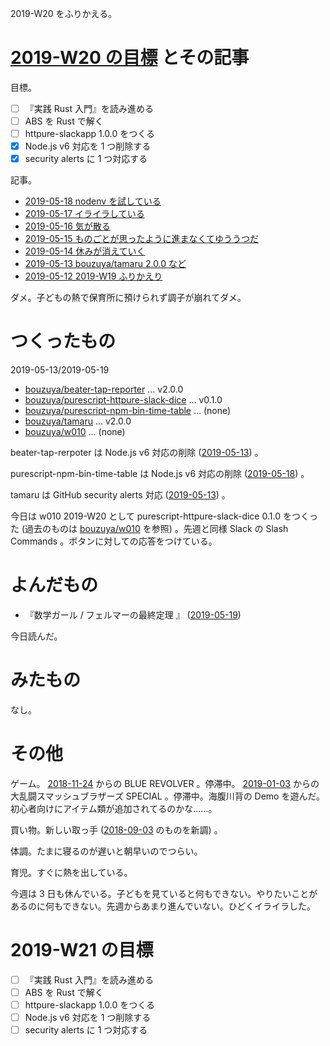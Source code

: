 2019-W20 をふりかえる。

# [2019-W20 の目標][2019-05-12] とその記事

目標。

- [ ] 『実践 Rust 入門』を読み進める
- [ ] ABS を Rust で解く
- [ ] httpure-slackapp 1.0.0 をつくる
- [x] Node.js v6 対応を 1 つ削除する
- [x] security alerts に 1 つ対応する

記事。

- [2019-05-18 nodenv を試している][2019-05-18]
- [2019-05-17 イライラしている][2019-05-17]
- [2019-05-16 気が散る][2019-05-16]
- [2019-05-15 ものごとが思ったように進まなくてゆううつだ][2019-05-15]
- [2019-05-14 休みが消えていく][2019-05-14]
- [2019-05-13 bouzuya/tamaru 2.0.0 など][2019-05-13]
- [2019-05-12 2019-W19 ふりかえり][2019-05-12]

ダメ。子どもの熱で保育所に預けられず調子が崩れてダメ。

# つくったもの

2019-05-13/2019-05-19

- [bouzuya/beater-tap-reporter][] ... v2.0.0
- [bouzuya/purescript-httpure-slack-dice][] ... v0.1.0
- [bouzuya/purescript-npm-bin-time-table][] ... (none)
- [bouzuya/tamaru][] ... v2.0.0
- [bouzuya/w010][] ... (none)

beater-tap-rerpoter は Node.js v6 対応の削除 ([2019-05-13][]) 。

purescript-npm-bin-time-table は Node.js v6 対応の削除 ([2019-05-18][]) 。

tamaru は GitHub security alerts 対応 ([2019-05-13][]) 。

今日は w010 2019-W20 として purescript-httpure-slack-dice 0.1.0 をつくった (過去のものは [bouzuya/w010][] を参照) 。先週と同様 Slack の Slash Commands 。ボタンに対しての応答をつけている。

# よんだもの

- 『数学ガール / フェルマーの最終定理 』 ([2019-05-19][])

今日読んだ。

# みたもの

なし。

# その他

ゲーム。 [2018-11-24][] からの BLUE REVOLVER 。停滞中。 [2019-01-03][] からの大乱闘スマッシュブラザーズ SPECIAL 。停滞中。海腹川背の Demo を遊んだ。初心者向けにアイテム類が追加されてるのかな……。

買い物。新しい取っ手 ([2018-09-03][] のものを新調) 。

体調。たまに寝るのが遅いと朝早いのでつらい。

育児。すぐに熱を出している。

今週は 3 日も休んでいる。子どもを見ていると何もできない。やりたいことがあるのに何もできない。先週からあまり進んでいない。ひどくイライラした。

# 2019-W21 の目標

- [ ] 『実践 Rust 入門』を読み進める
- [ ] ABS を Rust で解く
- [ ] httpure-slackapp 1.0.0 をつくる
- [ ] Node.js v6 対応を 1 つ削除する
- [ ] security alerts に 1 つ対応する

[2018-09-03]: https://blog.bouzuya.net/2018/09/03/
[2018-11-24]: https://blog.bouzuya.net/2018/11/24/
[2019-01-03]: https://blog.bouzuya.net/2019/01/03/
[2019-05-12]: https://blog.bouzuya.net/2019/05/12/
[2019-05-13]: https://blog.bouzuya.net/2019/05/13/
[2019-05-14]: https://blog.bouzuya.net/2019/05/14/
[2019-05-15]: https://blog.bouzuya.net/2019/05/15/
[2019-05-16]: https://blog.bouzuya.net/2019/05/16/
[2019-05-17]: https://blog.bouzuya.net/2019/05/17/
[2019-05-18]: https://blog.bouzuya.net/2019/05/18/
[2019-05-19]: https://blog.bouzuya.net/2019/05/19/
[bouzuya/beater-tap-reporter]: https://github.com/bouzuya/beater-tap-reporter
[bouzuya/purescript-httpure-slack-dice]: https://github.com/bouzuya/purescript-httpure-slack-dice
[bouzuya/purescript-npm-bin-time-table]: https://github.com/bouzuya/purescript-npm-bin-time-table
[bouzuya/tamaru]: https://github.com/bouzuya/tamaru
[bouzuya/w010]: https://github.com/bouzuya/w010
